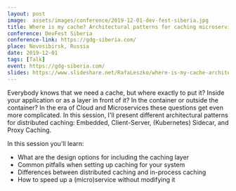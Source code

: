 ```yaml
---
layout: post
image:  assets/images/conference/2019-12-01-dev-fest-siberia.jpg
title: Where is my cache? Architectural patterns for caching microservices by example
conference: DevFest Siberia
conference-link: https://gdg-siberia.com/
place: Novosibirsk, Russia
date: 2019-12-01
tags: [Talk]
event: https://gdg-siberia.com/
slides: https://www.slideshare.net/RafaLeszko/where-is-my-cache-architectural-patterns-for-caching-microservices-by-example
---
```


Everybody knows that we need a cache, but where exactly to put it? Inside your application or as a layer in front of it? In the container or outside the container? In the era of Cloud and Microservices these questions get even more complicated. In this session, I'll present different architectural patterns for distributed caching: Embedded, Client-Server, (Kubernetes) Sidecar, and Proxy Caching.

In this session you'll learn:
- What are the design options for including the caching layer
- Common pitfalls when setting up caching for your system
- Differences between distributed caching and in-process caching
- How to speed up a (micro)service without modifying it
